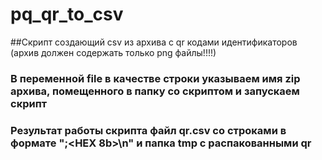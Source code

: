 # pq_qr_to_csv

##Скрипт создающий csv из архива с qr кодами идентификаторов (архив должен содержать только png файлы!!!!)
### В переменной file в качестве строки указываем имя zip архива, помещенного в папку со скриптом и запускаем скрипт
### Результат работы скрипта файл qr.csv со строками в формате "<url>;<HEX 8b>\n" и папка tmp с распакованными qr
